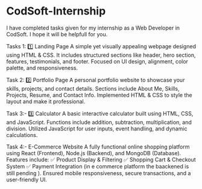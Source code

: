 # CodSoft-Internship
I have completed tasks given for my internship as a Web Developer in CodSoft. I hope it will be helpfull for you.

Tasks 1:
1️⃣ Landing Page
A simple yet visually appealing webpage designed using HTML & CSS.
It includes structured sections like header, hero section, features, testimonials, and footer.
Focused on UI design, alignment, color palette, and responsiveness.

Task 2:
2️⃣ Portfolio Page
A personal portfolio website to showcase your skills, projects, and contact details.
Sections include About Me, Skills, Projects, Resume, and Contact Info.
Implemented HTML & CSS to style the layout and make it professional.

Task 3:-
3️⃣ Calculator
A basic interactive calculator built using HTML, CSS, and JavaScript.
Functions include addition, subtraction, multiplication, and division.
Utilized JavaScript for user inputs, event handling, and dynamic calculations.

Task 4:-
  E-Commerce Website
A fully functional online shopping platform using React (Frontend), Node.js (Backend), and MongoDB (Database).
Features include:
✅ Product Display & Filtering
✅ Shopping Cart & Checkout System
✅ Payment Integration
(in e commerce platform the baackened is still pending ).
Ensured mobile responsiveness, secure transactions, and a user-friendly UI.
